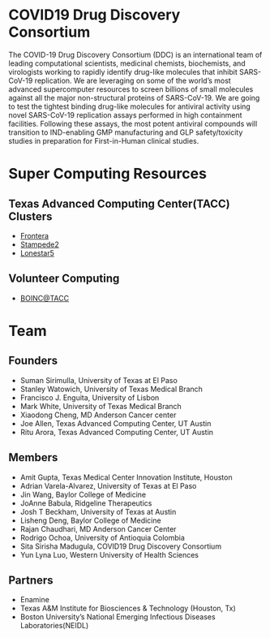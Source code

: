 # COVID19 Drug Discovery Consortium

The COVID-19 Drug Discovery Consortium (DDC) is an international team of leading computational scientists, medicinal chemists, biochemists, and virologists working to rapidly identify drug-like molecules that inhibit SARS-CoV-19 replication. We are leveraging on some of the world’s most advanced supercomputer resources to screen billions of small molecules against all the major non-structural proteins of SARS-CoV-19. We are going to test the tightest binding drug-like molecules for antiviral activity using novel SARS-CoV-19 replication assays performed in high containment facilities. Following these assays, the most potent antiviral compounds will transition to IND-enabling GMP manufacturing and GLP safety/toxicity studies in preparation for First-in-Human clinical studies.


# Super Computing Resources

## Texas Advanced Computing Center(TACC) Clusters
* [Frontera](https://www.tacc.utexas.edu/systems/frontera)
* [Stampede2](https://www.tacc.utexas.edu/systems/stampede) 
* [Lonestar5](https://www.tacc.utexas.edu/systems/lonestar)

## Volunteer Computing
* [BOINC@TACC](https://boinc.tacc.utexas.edu/)

# Team
## Founders
* Suman Sirimulla, University of Texas at El Paso 
* Stanley Watowich, University of Texas Medical Branch
* Francisco J. Enguita, University of Lisbon
* Mark White, University of Texas Medical Branch
* Xiaodong Cheng,  MD Anderson Cancer center
* Joe Allen, Texas Advanced Computing Center, UT Austin 
* Ritu Arora, Texas Advanced Computing Center, UT Austin

## Members
* Amit Gupta, Texas Medical Center Innovation Institute, Houston
* Adrian Varela-Alvarez, University of Texas at El Paso
* Jin Wang, Baylor College of Medicine
* JoAnne Babula, Ridgeline Therapeutics
* Josh T Beckham, University of Texas at Austin
* Lisheng Deng, Baylor College of Medicine
* Rajan Chaudhari, MD Anderson Cancer Center
* Rodrigo Ochoa, University of Antioquia Colombia
* Sita Sirisha Madugula, COVID19 Drug Discovery Consortium
* Yun Lyna Luo, Western University of Health Sciences

## Partners
* Enamine
* Texas A&M Institute for Biosciences & Technology (Houston, Tx)
* Boston University’s National Emerging Infectious Diseases Laboratories(NEIDL)
